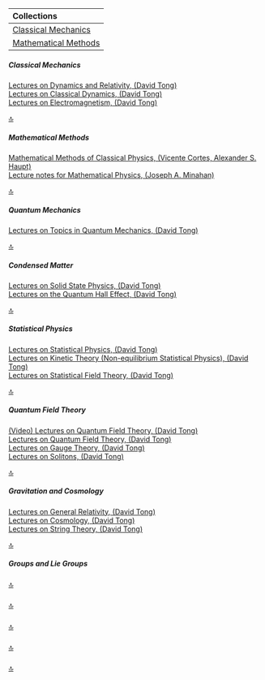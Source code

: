 | Collections |                 
| :-----------|
| [Classical Mechanics](#0)|
| [Mathematical Methods](#1) |


<h5 id="0">Classical Mechanics</h5>

[Lectures on Dynamics and Relativity, (David Tong)](http://www.damtp.cam.ac.uk/user/tong/relativity/dynrel.pdf)\
[Lectures on Classical Dynamics, (David Tong)](http://www.damtp.cam.ac.uk/user/tong/dynamics/clas.pdf)\
[Lectures on Electromagnetism, (David Tong)](http://www.damtp.cam.ac.uk/user/tong/em/electro.pdf)

[🔝](#)

<h5 id="1">Mathematical Methods</h5>

[Mathematical Methods of Classical Physics, (Vicente Cortes, Alexander S. Haupt)](https://arxiv.org/pdf/1612.03100.pdf)\
[Lecture notes for Mathematical Physics, (Joseph A. Minahan)](https://www.physics.uu.se/digitalAssets/405/c_405910-l_1-k_notes_v3_0.pdf)

[🔝](#)

<h5 id="2">Quantum Mechanics</h5>

[Lectures on Topics in Quantum Mechanics, (David Tong)]()

[🔝](#)

<h5 id="1">Condensed Matter</h5>

[Lectures on Solid State Physics, (David Tong)](http://www.damtp.cam.ac.uk/user/tong/aqm/solidstate.pdf)\
[Lectures on the Quantum Hall Effect, (David Tong)](http://www.damtp.cam.ac.uk/user/tong/qhe/qhe.pdf)

[🔝](#)

<h5 id="1">Statistical Physics</h5>

[Lectures on Statistical Physics, (David Tong)](http://www.damtp.cam.ac.uk/user/tong/statphys/sp.pdf)\
[Lectures on Kinetic Theory (Non-equilibrium Statistical Physics), (David Tong)](http://www.damtp.cam.ac.uk/user/tong/kintheory/kt.pdf)\
[Lectures on Statistical Field Theory, (David Tong)](http://www.damtp.cam.ac.uk/user/tong/sft/sft.pdf)

[🔝](#)

<h5 id="1">Quantum Field Theory</h5>

[(Video) Lectures on Quantum Field Theory, (David Tong)](http://www.damtp.cam.ac.uk/user/tong/qftvids.html)\
[Lectures on Quantum Field Theory, (David Tong)](http://www.damtp.cam.ac.uk/user/tong/qft/qft.pdf)\
[Lectures on Gauge Theory, (David Tong)](http://www.damtp.cam.ac.uk/user/tong/gaugetheory/gt.pdf)\
[Lectures on Solitons, (David Tong)](http://www.damtp.cam.ac.uk/user/tong/tasi/tasi.pdf)

[🔝](#)

<h5 id="1">Gravitation and Cosmology</h5>

[Lectures on General Relativity, (David Tong)](http://www.damtp.cam.ac.uk/user/tong/gr/gr.pdf)\
[Lectures on Cosmology, (David Tong)](http://www.damtp.cam.ac.uk/user/tong/cosmo/cosmo.pdf)\
[Lectures on String Theory, (David Tong)](http://www.damtp.cam.ac.uk/user/tong/string/string.pdf)

[🔝](#)

<h5 id="1">Groups and Lie Groups</h5>



[🔝](#)

<h5 id="1"></h5>

[🔝](#)

<h5 id="1"></h5>

[🔝](#)

<h5 id="1"></h5>

[🔝](#)

<h5 id="1"></h5>

[🔝](#)
